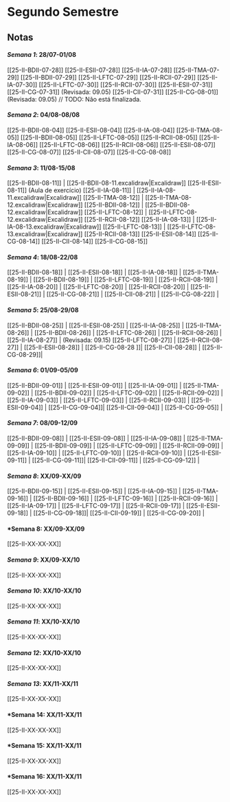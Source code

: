 # Segundo Semestre

## **Notas**

#### *Semana 1*: 28/07-01/08
[[25-II-BDII-07-28]] 
[[25-II-ESII-07-28]] 
[[25-II-IA-07-28]] 
[[25-II-TMA-07-29]] 
[[25-II-BDII-07-29]] 
[[25-II-LFTC-07-29]] 
[[25-II-RCII-07-29]] 
[[25-II-IA-07-30]] 
[[25-II-LFTC-07-30]] 
[[25-II-RCII-07-30]] 
[[25-II-ESII-07-31]] 
[[25-II-CG-07-31]] (Revisada: 09.05)
[[25-II-CII-07-31]] 
[[25-II-CG-08-01]] (Revisada: 09.05) // TODO: Não está finalizada.

#### *Semana 2*: 04/08-08/08
[[25-II-BDII-08-04]] 
[[25-II-ESII-08-04]] 
[[25-II-IA-08-04]] 
[[25-II-TMA-08-05]] 
[[25-II-BDII-08-05]] 
[[25-II-LFTC-08-05]]
[[25-II-RCII-08-05]]
[[25-II-IA-08-06]] 
[[25-II-LFTC-08-06]] 
[[25-II-RCII-08-06]] 
[[25-II-ESII-08-07]] 
[[25-II-CG-08-07]] 
[[25-II-CII-08-07]] 
[[25-II-CG-08-08]] 

#### *Semana 3*: 11/08-15/08
[[25-II-BDII-08-11]] | [[25-II-BDII-08-11.excalidraw|Excalidraw]] 
[[25-II-ESII-08-11]] (Aula de exercício)
[[25-II-IA-08-11]] | [[25-II-IA-08-11.excalidraw|Excalidraw]] 
[[25-II-TMA-08-12]] | [[25-II-TMA-08-12.excalidraw|Excalidraw]] 
[[25-II-BDII-08-12]] | [[25-II-BDII-08-12.excalidraw|Excalidraw]] 
[[25-II-LFTC-08-12]] | [[25-II-LFTC-08-12.excalidraw|Excalidraw]] 
[[25-II-RCII-08-12]] 
[[25-II-IA-08-13]] | [[25-II-IA-08-13.excalidraw|Excalidraw]] 
[[25-II-LFTC-08-13]] | [[25-II-LFTC-08-13.excalidraw|Excalidraw]]
[[25-II-RCII-08-13]]
[[25-II-ESII-08-14]]
[[25-II-CG-08-14]]
[[25-II-CII-08-14]]
[[25-II-CG-08-15]]

#### *Semana 4*: 18/08-22/08
[[25-II-BDII-08-18]] | 
[[25-II-ESII-08-18]] | 
[[25-II-IA-08-18]] |
[[25-II-TMA-08-19]] | 
[[25-II-BDII-08-19]] | 
[[25-II-LFTC-08-19]] | 
[[25-II-RCII-08-19]] |
[[25-II-IA-08-20]] |
[[25-II-LFTC-08-20]] | 
[[25-II-RCII-08-20]] |
[[25-II-ESII-08-21]] |
[[25-II-CG-08-21]] |
[[25-II-CII-08-21]] |
[[25-II-CG-08-22]] |

#### *Semana 5*: 25/08-29/08
[[25-II-BDII-08-25]] | 
[[25-II-ESII-08-25]] | 
[[25-II-IA-08-25]] |
[[25-II-TMA-08-26]] |
[[25-II-BDII-08-26]] | 
[[25-II-LFTC-08-26]] | 
[[25-II-RCII-08-26]] |
[[25-II-IA-08-27]] | (Revisada: 09.15)
[[25-II-LFTC-08-27]] | 
[[25-II-RCII-08-27]] |
[[25-II-ESII-08-28]] |
[[25-II-CG-08-28 ]]|
[[25-II-CII-08-28]] |
[[25-II-CG-08-29]]|

#### *Semana 6*: 01/09-05/09
[[25-II-BDII-09-01]] | 
[[25-II-ESII-09-01]] | 
[[25-II-IA-09-01]] |
[[25-II-TMA-09-02]] |
[[25-II-BDII-09-02]] | 
[[25-II-LFTC-09-02]] | 
[[25-II-RCII-09-02]] |
[[25-II-IA-09-03]] | 
[[25-II-LFTC-09-03]] | 
[[25-II-RCII-09-03]] |
[[25-II-ESII-09-04]] |
[[25-II-CG-09-04]]|
[[25-II-CII-09-04]] |
[[25-II-CG-09-05]] |
#### *Semana 7*: 08/09-12/09
[[25-II-BDII-09-08]] | 
[[25-II-ESII-09-08]] | 
[[25-II-IA-09-08]] |
[[25-II-TMA-09-09]] |
[[25-II-BDII-09-09]] | 
[[25-II-LFTC-09-09]] | 
[[25-II-RCII-09-09]] |
[[25-II-IA-09-10]] | 
[[25-II-LFTC-09-10]] | 
[[25-II-RCII-09-10]] |
[[25-II-ESII-09-11]] |
[[25-II-CG-09-11]]|
[[25-II-CII-09-11]] |
[[25-II-CG-09-12]] |
#### *Semana 8*: XX/09-XX/09

[[25-II-BDII-09-15]] | 
[[25-II-ESII-09-15]] | 
[[25-II-IA-09-15]] |
[[25-II-TMA-09-16]] |
[[25-II-BDII-09-16]] | 
[[25-II-LFTC-09-16]] | 
[[25-II-RCII-09-16]] |
[[25-II-IA-09-17]] | 
[[25-II-LFTC-09-17]] | 
[[25-II-RCII-09-17]] |
[[25-II-ESII-09-18]] |
[[25-II-CG-09-18]]|
[[25-II-CII-09-19]] |
[[25-II-CG-09-20]] |
#### *Semana 8: XX/09-XX/09
[[25-II-XX-XX-XX]]

#### *Semana 9*: XX/09-XX/10
[[25-II-XX-XX-XX]]

#### *Semana 10*: XX/10-XX/10
[[25-II-XX-XX-XX]]

#### *Semana 11*: XX/10-XX/10
[[25-II-XX-XX-XX]]

#### *Semana 12*: XX/10-XX/10
[[25-II-XX-XX-XX]]

#### *Semana 13*: XX/11-XX/11
[[25-II-XX-XX-XX]]

#### *Semana 14: XX/11-XX/11
[[25-II-XX-XX-XX]]

#### *Semana 15: XX/11-XX/11
[[25-II-XX-XX-XX]]

#### *Semana 16: XX/11-XX/11
[[25-II-XX-XX-XX]]
